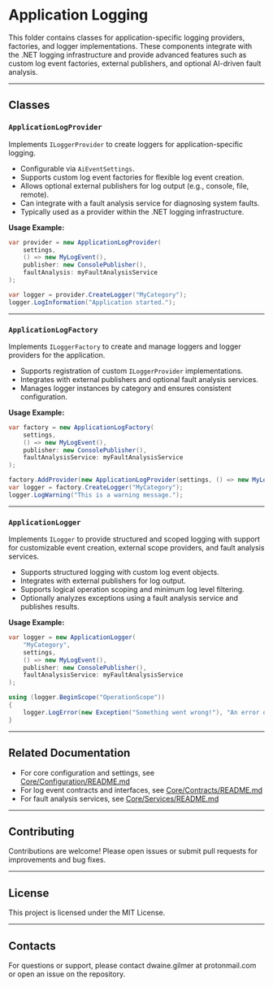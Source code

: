 # Application Logging

This folder contains classes for application-specific logging providers, factories, and logger implementations. These components integrate with the .NET logging infrastructure and provide advanced features such as custom log event factories, external publishers, and optional AI-driven fault analysis.

---

## Classes

### `ApplicationLogProvider`
Implements `ILoggerProvider` to create loggers for application-specific logging.

- Configurable via `AiEventSettings`.
- Supports custom log event factories for flexible log event creation.
- Allows optional external publishers for log output (e.g., console, file, remote).
- Can integrate with a fault analysis service for diagnosing system faults.
- Typically used as a provider within the .NET logging infrastructure.

**Usage Example:**
```csharp
var provider = new ApplicationLogProvider(
    settings,
    () => new MyLogEvent(),
    publisher: new ConsolePublisher(),
    faultAnalysis: myFaultAnalysisService
);

var logger = provider.CreateLogger("MyCategory");
logger.LogInformation("Application started.");
```

---

### `ApplicationLogFactory`
Implements `ILoggerFactory` to create and manage loggers and logger providers for the application.

- Supports registration of custom `ILoggerProvider` implementations.
- Integrates with external publishers and optional fault analysis services.
- Manages logger instances by category and ensures consistent configuration.

**Usage Example:**
```csharp
var factory = new ApplicationLogFactory(
    settings,
    () => new MyLogEvent(),
    publisher: new ConsolePublisher(),
    faultAnalysisService: myFaultAnalysisService
);

factory.AddProvider(new ApplicationLogProvider(settings, () => new MyLogEvent()));
var logger = factory.CreateLogger("MyCategory");
logger.LogWarning("This is a warning message.");
```

---

### `ApplicationLogger`
Implements `ILogger` to provide structured and scoped logging with support for customizable event creation, external scope providers, and fault analysis services.

- Supports structured logging with custom log event objects.
- Integrates with external publishers for log output.
- Supports logical operation scoping and minimum log level filtering.
- Optionally analyzes exceptions using a fault analysis service and publishes results.

**Usage Example:**
```csharp
var logger = new ApplicationLogger(
    "MyCategory",
    settings,
    () => new MyLogEvent(),
    publisher: new ConsolePublisher(),
    faultAnalysisService: myFaultAnalysisService
);

using (logger.BeginScope("OperationScope"))
{
    logger.LogError(new Exception("Something went wrong!"), "An error occurred.");
}
```

---

## Related Documentation

- For core configuration and settings, see [Core/Configuration/README.md](../../Core/Configuration/README.md)
- For log event contracts and interfaces, see [Core/Contracts/README.md](../../Core/Contracts/README.md)
- For fault analysis services, see [Core/Services/README.md](../../Core/Services/README.md)

---

## Contributing

Contributions are welcome! Please open issues or submit pull requests for improvements and bug fixes.

---

## License

This project is licensed under the MIT License.

---

## Contacts

For questions or support, please contact dwaine.gilmer at protonmail.com or open an issue on the repository.
